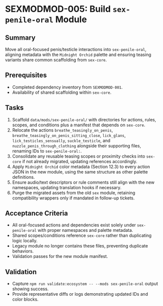 # SEXMODMOD-005: Build `sex-penile-oral` Module

## Summary
Move all oral-focused penis/testicle interactions into `sex-penile-oral`, aligning metadata with the `Midnight Orchid` palette and ensuring teasing variants share common scaffolding from `sex-core`.

## Prerequisites
- Completed dependency inventory from `SEXMODMOD-001`.
- Availability of shared scaffolding within `sex-core`.

## Tasks
1. Scaffold `data/mods/sex-penile-oral/` with directories for actions, rules, scopes, and conditions plus a manifest that depends on `sex-core`.
2. Relocate the actions `breathe_teasingly_on_penis`, `breathe_teasingly_on_penis_sitting_close`, `lick_glans`, `lick_testicles_sensually`, `suckle_testicle`, and `nuzzle_penis_through_clothing` alongside their supporting files, renaming IDs to `sex-penile-oral:`.
3. Consolidate any reusable teasing scopes or proximity checks into `sex-core` if not already migrated, updating references accordingly.
4. Apply `Midnight Orchid` color metadata (Section 12.3) to every action JSON in the new module, using the same structure as other palette definitions.
5. Ensure audio/text descriptors or rule comments still align with the new namespaces, updating translation hooks if necessary.
6. Purge the migrated assets from the old `sex` module, retaining compatibility wrappers only if mandated in follow-up tickets.

## Acceptance Criteria
- All oral-focused actions and dependencies exist solely under `sex-penile-oral` with proper namespaces and palette metadata.
- Shared scopes/conditions reference `sex-core` rather than duplicating logic locally.
- Legacy module no longer contains these files, preventing duplicate behaviors.
- Validation passes for the new module manifest.

## Validation
- Capture `npm run validate:ecosystem -- --mods sex-penile-oral` output showing success.
- Provide representative diffs or logs demonstrating updated IDs and color blocks.
